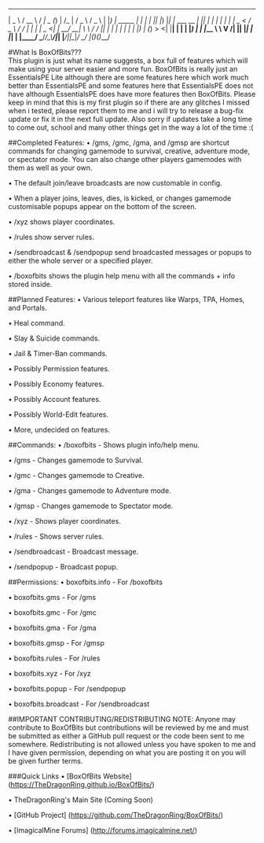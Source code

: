  ____             ____   __ ____  _ _              __   ___   ___  
|  _ \           / __ \ / _|  _ \(_) |            /_ | / _ \ / _ \ 
| |_) | _____  _| |  | | |_| |_) |_| |_ ___  __   _| || | | | | | |
|  _ < / _ \ \/ / |  | |  _|  _ <| | __/ __| \ \ / / || | | | | | |
| |_) | (_) >  <| |__| | | | |_) | | |_\__ \  \ V /| || |_| | |_| |
|____/ \___/_/\_\\____/|_| |____/|_|\__|___/   \_/ |_(_)___(_)___/                                                                 

#What Is BoxOfBits???                                                                
This plugin is just what its name suggests, a box full of features which will make using your server easier and more fun. 
BoxOfBits is really just an EssentialsPE Lite although there are some features here which work much better than EssentialsPE and some features here that EssentialsPE does not have although EssentialsPE does have more features then BoxOfBits. Please keep in mind that this is my first plugin so if there are any glitches I missed when i tested, please report them to me and i will try to release a bug-fix update or fix it in the next full update. Also sorry if updates take a long time to come out, school and many other things get in the way a lot of the time :(


##Completed Features:
   • /gms, /gmc, /gma, and /gmsp are shortcut commands for changing gamemode to survival, creative, adventure mode, or spectator mode. You can also change other players gamemodes with them as well as your own.

   • The default join/leave broadcasts are now customable in config.

   • When a player joins, leaves, dies, is kicked, or changes gamemode customisable popups appear on the bottom of the screen.

   • /xyz shows player coordinates.

   • /rules show server rules.

   • /sendbroadcast & /sendpopup send broadcasted messages or popups to either the whole server or a specified player.

   • /boxofbits shows the plugin help menu with all the commands + info stored inside.


##Planned Features:
   • Various teleport features like Warps, TPA, Homes, and Portals.

   • Heal command.

   • Slay & Suicide commands.

   • Jail & Timer-Ban commands.

   • Possibly Permission features.

   • Possibly Economy features.

   • Possibly Account features.

   • Possibly World-Edit features.

   • More, undecided on features.


##Commands:
   • /boxofbits - Shows plugin info/help menu.

   • /gms - Changes gamemode to Survival.

   • /gmc - Changes gamemode to Creative.

   • /gma - Changes gamemode to Adventure mode.

   • /gmsp - Changes gamemode to Spectator mode.

   • /xyz - Shows player coordinates.

   • /rules - Shows server rules.

   • /sendbroadcast - Broadcast message.

   • /sendpopup - Broadcast popup.


##Permissions:
   • boxofbits.info - For /boxofbits

   • boxofbits.gms - For /gms

   • boxofbits.gmc - For /gmc

   • boxofbits.gma - For /gma

   • boxofbits.gmsp - For /gmsp

   • boxofbits.rules - For /rules

   • boxofbits.xyz - For /xyz

   • boxofbits.popup - For /sendpopup

   • boxofbits.broadcast - For /sendbroadcast


##IMPORTANT CONTRIBUTING/REDISTRIBUTING NOTE:
Anyone may contribute to BoxOfBits but contributions will be reviewed by me and must be submitted as either a GitHub pull request or the code been sent to me somewhere. Redistributing is not allowed unless you have spoken to me and I have given permission, depending on what you are posting it on you will be given further terms.


###Quick Links
   • [BoxOfBits Website] (https://TheDragonRing.github.io/BoxOfBits/)

   • TheDragonRing's Main Site (Coming Soon)

   • [GitHub Project] (https://github.com/TheDragonRing/BoxOfBits/)

   • [ImagicalMine Forums] (http://forums.imagicalmine.net/)
